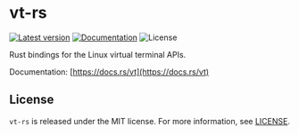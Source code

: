 # vt-rs

[![Latest version](https://img.shields.io/crates/v/vt.svg)](https://crates.io/crates/vt)
[![Documentation](https://docs.rs/vt/badge.svg)](https://docs.rs/vt)
![License](https://img.shields.io/crates/l/vt.svg)

Rust bindings for the Linux virtual terminal APIs.

Documentation: [https://docs.rs/vt](https://docs.rs/vt)

## License

`vt-rs` is released under the MIT license. For more information, see [LICENSE](LICENSE).